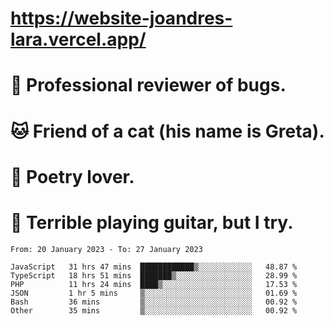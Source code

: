 # https://website-joandres-lara.vercel.app/
# 🐛 Professional reviewer of bugs.
# 🐱 Friend of a cat (his name is Greta).
# 📜 Poetry lover.
# 🎸 Terrible playing guitar, but I try.

<!--START_SECTION:waka-->

```text
From: 20 January 2023 - To: 27 January 2023

JavaScript   31 hrs 47 mins  ████████████▒░░░░░░░░░░░░   48.87 %
TypeScript   18 hrs 51 mins  ███████▒░░░░░░░░░░░░░░░░░   28.99 %
PHP          11 hrs 24 mins  ████▒░░░░░░░░░░░░░░░░░░░░   17.53 %
JSON         1 hr 5 mins     ▒░░░░░░░░░░░░░░░░░░░░░░░░   01.69 %
Bash         36 mins         ▒░░░░░░░░░░░░░░░░░░░░░░░░   00.92 %
Other        35 mins         ▒░░░░░░░░░░░░░░░░░░░░░░░░   00.92 %
```

<!--END_SECTION:waka-->
